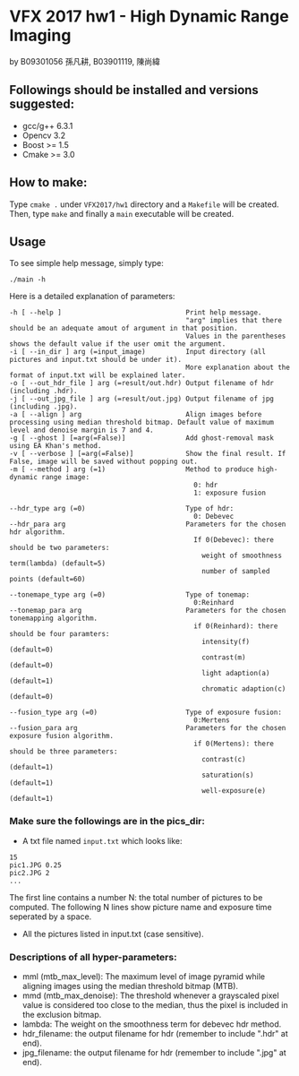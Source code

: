 # VFX 2017 hw1 - High Dynamic Range Imaging
by B09301056 孫凡耕, B03901119, 陳尚緯

## Followings should be installed and versions suggested:
- gcc/g++ 6.3.1
- Opencv 3.2
- Boost >= 1.5
- Cmake >= 3.0

## How to make:
Type `cmake .` under `VFX2017/hw1` directory and a `Makefile` will be created.
Then, type `make` and finally a `main` executable will be created.

## Usage
To see simple help message, simply type:
```
./main -h
```
Here is a detailed explanation of parameters:
```
-h [ --help ]                               Print help message.
                                            "arg" implies that there should be an adequate amout of argument in that position.
                                            Values in the parentheses shows the default value if the user omit the argument.
-i [ --in_dir ] arg (=input_image)          Input directory (all pictures and input.txt should be under it).
                                            More explanation about the format of input.txt will be explained later.
-o [ --out_hdr_file ] arg (=result/out.hdr) Output filename of hdr (including .hdr).
-j [ --out_jpg_file ] arg (=result/out.jpg) Output filename of jpg (including .jpg).
-a [ --align ] arg                          Align images before processing using median threshold bitmap. Default value of maximum level and denoise margin is 7 and 4. 
-g [ --ghost ] [=arg(=False)]               Add ghost-removal mask using EA Khan's method.
-v [ --verbose ] [=arg(=False)]             Show the final result. If False, image will be saved without popping out.
-m [ --method ] arg (=1)                    Method to produce high-dynamic range image:
                                              0: hdr
                                              1: exposure fusion

--hdr_type arg (=0)                         Type of hdr:
                                              0: Debevec
--hdr_para arg                              Parameters for the chosen hdr algorithm.
                                              If 0(Debevec): there should be two parameters:
                                                weight of smoothness term(lambda) (default=5)
                                                number of sampled points (default=60)

--tonemape_type arg (=0)                    Type of tonemap:
                                              0:Reinhard
--tonemap_para arg                          Parameters for the chosen tonemapping algorithm.
                                              if 0(Reinhard): there should be four paramters:
                                                intensity(f) (default=0)
                                                contrast(m) (default=0)
                                                light adaption(a) (default=1)
                                                chromatic adaption(c) (default=0)

--fusion_type arg (=0)                      Type of exposure fusion:
                                              0:Mertens
--fusion_para arg                           Parameters for the chosen exposure fusion algorithm.
                                              if 0(Mertens): there should be three parameters:
                                                contrast(c) (default=1)
                                                saturation(s) (default=1)
                                                well-exposure(e) (default=1)
```
### Make sure the followings are in the pics_dir:
- A txt file named `input.txt` which looks like:
```
15
pic1.JPG 0.25
pic2.JPG 2
...
```
The first line contains a number N: the total number of pictures to be computed.
The following N lines show picture name and exposure time seperated by a space.
- All the pictures listed in input.txt (case sensitive).
### Descriptions of all hyper-parameters:
- mml (mtb_max_level): The maximum level of image pyramid while aligning images using
  the median threshold bitmap (MTB).
- mmd (mtb_max_denoise): The threshold whenever a grayscaled pixel value is considered
  too close to the median, thus the pixel is included in the exclusion bitmap.
- lambda: The weight on the smoothness term for debevec hdr method.
- hdr_filename: the output filename for hdr (remember to include ".hdr" at end).
- jpg_filename: the output filename for hdr (remember to include ".jpg" at end).
  
